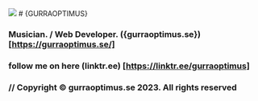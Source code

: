 <img src="https://www.gurraoptimus.se/img/github.jpg" />
# {GURRAOPTIMUS}

### Musician. / Web Developer. ({gurraoptimus.se})[https://gurraoptimus.se/]
### follow me on here (linktr.ee) [https://linktr.ee/gurraoptimus]
### // Copyright © gurraoptimus.se 2023. All rights reserved

